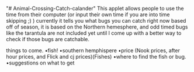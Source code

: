 "# Animal-Crossing-Catch-calander" 
This applet allows people to use the time from their computer (or input their own time if you are into time skipping ;) )
currently it tells you what bugs you can catch right now based off of season, it is based on the Northern hemesphere, and odd timed bugs like the tarantula are not included yet until I come up with a better way to check if those bugs are catchable.


things to come. 
•fish!
•southern hemphispere
•price (Nook prices, after hour prices, and Flick and cj prices)(Fishes)
•where to find the fish or bug.
•suggestions on what to get 
